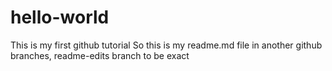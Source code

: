 # hello-world
This is my first github tutorial
So this is my readme.md file in another github branches, readme-edits branch to be exact
